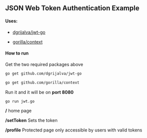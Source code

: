 ## JSON Web Token Authentication Example 

#### Uses:

* [dgrijalva/jwt-go](https://github.com/dgrijalva/jwt-go)

* [gorilla/context](https://github.com/gorilla/context)

#### How to run 

Get the two required packages above

```bash
go get github.com/dgrijalva/jwt-go

go get github.com/gorilla/context
```

Run it and it will be on **port 8080**

```bash
go run jwt.go
```

**/** home page 

**/setToken** Sets the token 

**/profile** Protected page only accessible by users with valid tokens



